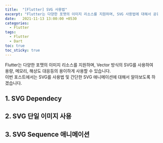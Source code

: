 ```yaml
---
title:  "[Flutter] SVG 사용법"
excerpt: "Flutter는 다양한 포맷의 이미지 리소스를 지원하며, SVG 사용법에 대해서 공유합니다."
date:   2021-11-13 13:00:00 +0530
categories:
  - Flutter
tags:
  - Flutter
  - Dart
toc: true
toc_sticky: true
---
```

Flutter는 다양한 포맷의 이미지 리소스를 지원하며, Vector 방식의 SVG를 사용하여 용량, 메모리, 해상도 대응등의 용이하게 사용할 수 있습니다.  
이번 포스트에서는 SVG를 사용법 및 간단한 SVG 애니메이션에 대해서 알아보도록 하겠습니다.  

## 1. SVG Dependecy
## 2. SVG 단일 이미지 사용
## 3. SVG Sequence 애니메이션

